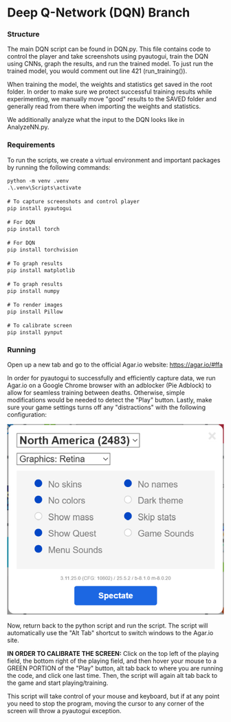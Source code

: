 # Deep Q-Network (DQN) Branch

### Structure
The main DQN script can be found in DQN.py. This file contains code to control the player and take screenshots using pyautogui, train the DQN using CNNs, graph the results, and run the trained model. To just run the trained model, you would comment out line 421 (run_training()).

When training the model, the weights and statistics get saved in the root folder. In order to make sure we protect successful training results while experimenting, we manually move "good" results to the SAVED folder and generally read from there when importing the weights and statistics. 

We additionally analyze what the input to the DQN looks like in AnalyzeNN.py.

### Requirements

To run the scripts, we create a virtual environment and important packages by running the following commands:

```
python -m venv .venv
.\.venv\Scripts\activate

# To capture screenshots and control player
pip install pyautogui

# For DQN
pip install torch

# For DQN
pip install torchvision

# To graph results
pip install matplotlib

# To graph results
pip install numpy

# To render images
pip install Pillow

# To calibrate screen
pip install pynput
```

### Running

Open up a new tab and go to the official Agar.io website: https://agar.io/#ffa

In order for pyautogui to successfully and efficiently capture data, we run Agar.io on a Google Chrome browser with an adblocker (Pie Adblock) to allow for seamless training between deaths. Otherwise, simple modifications would be needed to detect the "Play" button. Lastly, make sure your game settings turns off any "distractions" with the following configuration:

![Alt text](AgarioSettings.png)

Now, return back to the python script and run the script. The script will automatically use the "Alt Tab" shortcut to switch windows to the Agar.io site.

**IN ORDER TO CALIBRATE THE SCREEN:** Click on the top left of the playing field, the bottom right of the playing field, and then hover your mouse to a GREEN PORTION of the "Play" button, alt tab back to where you are running the code, and click one last time. Then, the script will again alt tab back to the game and start playing/training.

This script will take control of your mouse and keyboard, but if at any point you need to stop the program, moving the cursor to any corner of the screen will throw a pyautogui exception. 